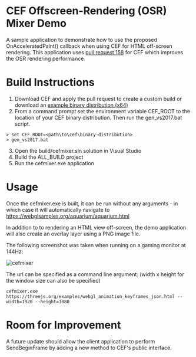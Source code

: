 # CEF Offscreen-Rendering (OSR) Mixer Demo

A sample application to demonstrate how to use the proposed OnAcceleratedPaint() callback when using CEF for HTML off-screen rendering.  This application uses [pull request 158](https://bitbucket.org/chromiumembedded/cef/pull-requests/158/support-external-textures-in-osr-mode/diff) for CEF which improves the OSR rendering performance.

# Build Instructions

1. Download CEF and apply the pull request to create a custom build or download an [example binary distribution (x64)](https://s3.amazonaws.com/wesselsga/cef/issue_1006/cef_binary_3.3325.1744.g56bbee8_windows64_minimal.7z)
2. From a command prompt set the environment variable CEF_ROOT to the location of your CEF binary distribution.  Then run the gen_vs2017.bat script.

```Batchfile
> set CEF_ROOT=<path\to\cef\binary-distribution>
> gen_vs2017.bat
```

3. Open the build/cefmixer.sln solution in Visual Studio
4. Build the ALL_BUILD project
5. Run the cefmixer.exe application

# Usage
Once the cefmixer.exe is built, it can be run without any arguments - in which case it will automatically navigate to https://webglsamples.org/aquarium/aquarium.html

In addition to to rendering an HTML view off-screen, the demo application will also create an overlay layer using a PNG image file.

The following screenshot was taken when running on a gaming monitor at 144Hz:

![cefmixer][demo1]

The url can be specified as a command line argument: (width x height for the window size can also be specified)

```Batchfile
cefmixer.exe https://threejs.org/examples/webgl_animation_keyframes_json.html --width=1920 --height=1080
```

# Room for Improvement
A future update should allow the client application to perform SendBeginFrame by adding a new method to CEF's public interface.

[demo1]: https://user-images.githubusercontent.com/2717038/36959722-2af057e8-2009-11e8-94a4-fd556f832001.png "Cefmixer Demo"



